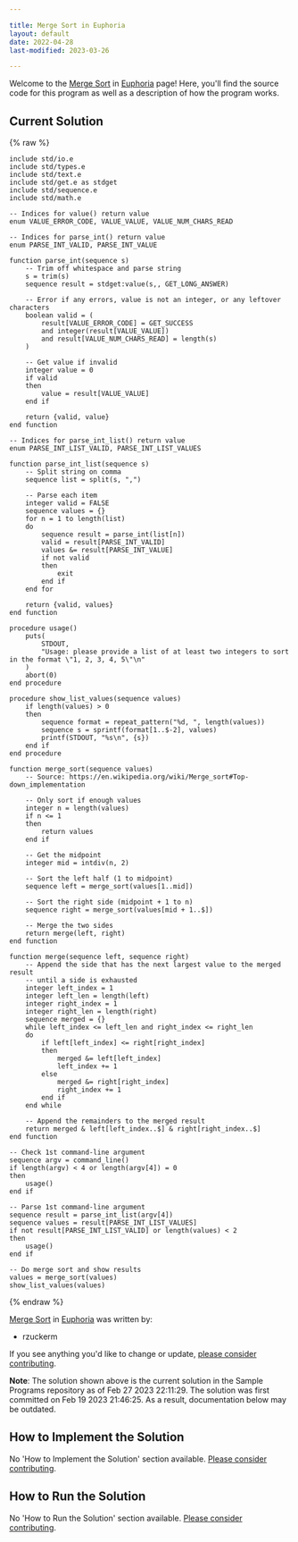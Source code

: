```yaml
---

title: Merge Sort in Euphoria
layout: default
date: 2022-04-28
last-modified: 2023-03-26

---
```


Welcome to the [Merge Sort](https://sampleprograms.io/projects/merge-sort) in [Euphoria](https://sampleprograms.io/languages/euphoria) page! Here, you'll find the source code for this program as well as a description of how the program works.

## Current Solution

{% raw %}

```euphoria
include std/io.e
include std/types.e
include std/text.e
include std/get.e as stdget
include std/sequence.e
include std/math.e

-- Indices for value() return value
enum VALUE_ERROR_CODE, VALUE_VALUE, VALUE_NUM_CHARS_READ

-- Indices for parse_int() return value
enum PARSE_INT_VALID, PARSE_INT_VALUE

function parse_int(sequence s)
    -- Trim off whitespace and parse string
    s = trim(s)
    sequence result = stdget:value(s,, GET_LONG_ANSWER)

    -- Error if any errors, value is not an integer, or any leftover characters
    boolean valid = (
        result[VALUE_ERROR_CODE] = GET_SUCCESS
        and integer(result[VALUE_VALUE])
        and result[VALUE_NUM_CHARS_READ] = length(s)
    )

    -- Get value if invalid
    integer value = 0
    if valid
    then
        value = result[VALUE_VALUE]
    end if

    return {valid, value}
end function

-- Indices for parse_int_list() return value
enum PARSE_INT_LIST_VALID, PARSE_INT_LIST_VALUES

function parse_int_list(sequence s)
    -- Split string on comma
    sequence list = split(s, ",")

    -- Parse each item
    integer valid = FALSE
    sequence values = {}
    for n = 1 to length(list)
    do
        sequence result = parse_int(list[n])
        valid = result[PARSE_INT_VALID]
        values &= result[PARSE_INT_VALUE]
        if not valid
        then
            exit
        end if
    end for

    return {valid, values}
end function

procedure usage()
    puts(
        STDOUT, 
        "Usage: please provide a list of at least two integers to sort in the format \"1, 2, 3, 4, 5\"\n"
    )
    abort(0)
end procedure

procedure show_list_values(sequence values)
    if length(values) > 0
    then
        sequence format = repeat_pattern("%d, ", length(values))
        sequence s = sprintf(format[1..$-2], values)
        printf(STDOUT, "%s\n", {s})
    end if
end procedure

function merge_sort(sequence values)
    -- Source: https://en.wikipedia.org/wiki/Merge_sort#Top-down_implementation

    -- Only sort if enough values
    integer n = length(values)
    if n <= 1
    then
        return values
    end if

    -- Get the midpoint
    integer mid = intdiv(n, 2)

    -- Sort the left half (1 to midpoint)
    sequence left = merge_sort(values[1..mid])

    -- Sort the right side (midpoint + 1 to n)
    sequence right = merge_sort(values[mid + 1..$])

    -- Merge the two sides
    return merge(left, right)
end function

function merge(sequence left, sequence right)
    -- Append the side that has the next largest value to the merged result
    -- until a side is exhausted
    integer left_index = 1
    integer left_len = length(left)
    integer right_index = 1
    integer right_len = length(right)
    sequence merged = {}
    while left_index <= left_len and right_index <= right_len
    do
        if left[left_index] <= right[right_index]
        then
            merged &= left[left_index]
            left_index += 1
        else
            merged &= right[right_index]
            right_index += 1
        end if
    end while

    -- Append the remainders to the merged result
    return merged & left[left_index..$] & right[right_index..$]
end function

-- Check 1st command-line argument
sequence argv = command_line()
if length(argv) < 4 or length(argv[4]) = 0
then
    usage()
end if

-- Parse 1st command-line argument
sequence result = parse_int_list(argv[4])
sequence values = result[PARSE_INT_LIST_VALUES]
if not result[PARSE_INT_LIST_VALID] or length(values) < 2
then
    usage()
end if

-- Do merge sort and show results
values = merge_sort(values)
show_list_values(values)
```

{% endraw %}

[Merge Sort](https://sampleprograms.io/projects/merge-sort) in [Euphoria](https://sampleprograms.io/languages/euphoria) was written by:

- rzuckerm

If you see anything you'd like to change or update, [please consider contributing](https://github.com/TheRenegadeCoder/sample-programs).

**Note**: The solution shown above is the current solution in the Sample Programs repository as of Feb 27 2023 22:11:29. The solution was first committed on Feb 19 2023 21:46:25. As a result, documentation below may be outdated.

## How to Implement the Solution

No 'How to Implement the Solution' section available. [Please consider contributing](https://github.com/TheRenegadeCoder/sample-programs-website).

## How to Run the Solution

No 'How to Run the Solution' section available. [Please consider contributing](https://github.com/TheRenegadeCoder/sample-programs-website).
